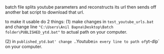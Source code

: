 <p>batch file splits youtube parameters and reconstructs its url then sends off another bat script to download that url.
  
  to make it usable do 2 things:
  (1) make changes in `test_youtube_urls.bat` and change line `"C:\Users\Anil Bapna\Desktop\Batch folder\PUBLISHED_ytd.bat"`
  to actual path on your computer.
  
  (2) in `published_ytd.bat' change `..Youtube` in every line to path of `yt-dlp` on your computer.
